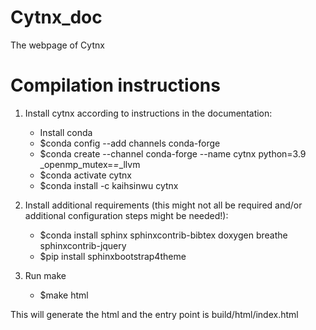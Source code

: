 # Cytnx_doc
The webpage of Cytnx


# Compilation instructions
1. Install cytnx according to instructions in the documentation:  
    - Install conda  
    - $conda config --add channels conda-forge  
    - $conda create --channel conda-forge --name cytnx python=3.9 _openmp_mutex=*=*_llvm  
    - $conda activate cytnx  
    - $conda install -c kaihsinwu cytnx  

2. Install additional requirements (this might not all be required and/or additional configuration steps might be needed!):  
    - $conda install sphinx sphinxcontrib-bibtex doxygen breathe sphinxcontrib-jquery 
    - $pip install sphinxbootstrap4theme  

3. Run make  
    - $make html  

This will generate the html and the entry point is build/html/index.html
